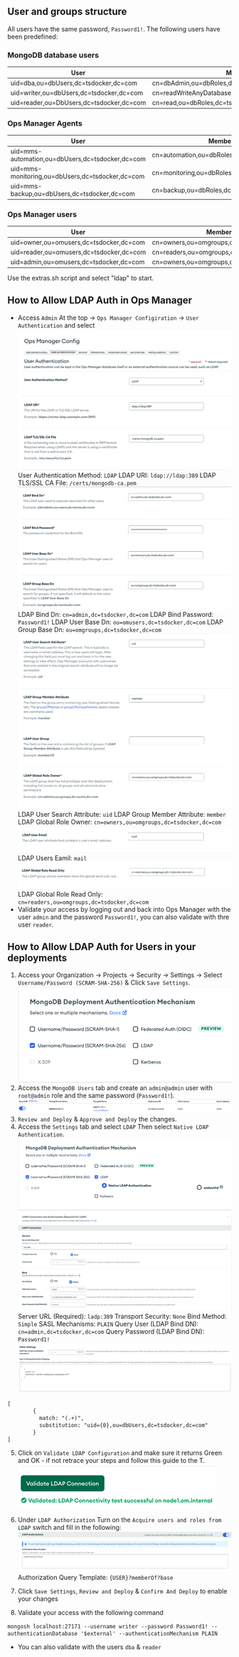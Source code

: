 
## User and groups structure

All users have the same password, `Password1!`. The following users have been predefined:

### MongoDB database users
|User|MemberOf|
|-|-|
|uid=dba,ou=dbUsers,dc=tsdocker,dc=com|cn=dbAdmin,ou=dbRoles,dc=tsdocker,dc=com|
|uid=writer,ou=dbUsers,dc=tsdocker,dc=com|cn=readWriteAnyDatabase,ou=dbRoles,dc=tsdocker,dc=com|
|uid=reader,ou=DbUsers,dc=tsdocker,dc=com|cn=read,ou=dbRoles,dc=tsdocker,dc=com|

### Ops Manager Agents
|User|MemberOf|
|-|-|
|uid=mms-automation,ou=dbUsers,dc=tsdocker,dc=com|cn=automation,ou=dbRoles,dc=tsdocker,dc=com|
|uid=mms-monitoring,ou=dbUsers,dc=tsdocker,dc=com|cn=monitoring,ou=dbRoles,dc=tsdocker,dc=com|
|uid=mms-backup,ou=dbUsers,dc=tsdocker,dc=com|cn=backup,ou=dbRoles,dc=tsdocker,dc=com|

### Ops Manager users
|User|MemberOf|
|-|-|
|uid=owner,ou=omusers,dc=tsdocker,dc=com|cn=owners,ou=omgroups,dc=tsdocker,dc=com|
|uid=reader,ou=omusers,dc=tsdocker,dc=com|cn=readers,ou=omgroups,dc=tsdocker,dc=com|
|uid=admin,ou=omusers,dc=tsdocker,dc=com|cn=owners,ou=omgroups,dc=tsdocker,dc=com|

Use the extras.sh script and select "ldap" to start.

## How to Allow LDAP Auth in Ops Manager

* Access `Admin` At the top -> `Ops Manager Configiration` -> `User Authentication` and select
![](images/LDAP-01.png)
User Authentication Method: `LDAP`
LDAP URI: `ldap://ldap:389`
LDAP TLS/SSL CA File: `/certs/mongodb-ca.pem`
![](images/LDAP-02.png)
LDAP Bind Dn: `cn=admin,dc=tsdocker,dc=com`
LDAP Bind Password: `Password1!`
LDAP User Base Dn: `ou=omusers,dc=tsdocker,dc=com`
LDAP Group Base Dn: `ou=omgroups,dc=tsdocker,dc=com`
![](images/LDAP-03.png)
LDAP User Search Attribute: `uid`
LDAP Group Member Attribute: `member`
LDAP Global Role Owner: `cn=owners,ou=omgroups,dc=tsdocker,dc=com`
![](images/LDAP-04.png)
LDAP Users Eamil: `mail`
![](images/LDAP-05.png)
LDAP Global Role Read Only: `cn=readers,ou=omgroups,dc=tsdocker,dc=com`
* Validate your access by logging out and back into Ops Manager with the user `admin` and the password `Password1!`, you can also validate with thre user `reader`.


## How to Allow LDAP Auth for Users in your deployments
1. Access your Organization -> Projects -> Security -> Settings -> Select `Username/Password (SCRAM-SHA-256)` & Click `Save Settings`.
![](images/LDAP-06.png)
2. Access the `MongoDB Users` tab and create an `admin@admin` user with `root@admin` role and the same password (`Password1!`).
![](images/LDAP-07.png)
3. `Review and Deploy` & `Approve and Deploy` the changes.
4. Access the `Settings` tab and select `LDAP` Then select `Native LDAP Authentication`.
![](images/LDAP-08.png)
![](images/LDAP-09.png)
Server URL (Required): `ladp:389`
Transport Security: `None`
Bind Method: `Simple`
SASL Mechanisms: `PLAIN`
Query User (LDAP Bind DN): `cn=admin,dc=tsdocker,dc=com`
Query Password (LDAP Bind DN): `Password1!`
![](images/LDAP-10.png)
```
[
        {
          match: "(.+)",
          substitution: "uid={0},ou=dbUsers,dc=tsdocker,dc=com"
        }
]
```
5. Click on `Validate LDAP Configuration` and make sure it returns Green and OK - if not retrace your steps and follow this guide to the T.
![](images/LDAP-11.png)

6. Under `LDAP Authorization` Turn on the `Acquire users and roles from LDAP` switch and fill in the following:
![](images/LDAP-12.png)
Authorization Query Template: `{USER}?memberOf?base`
7. Click `Save Settings`, `Review and Deploy` & `Confirm And Deploy` to enable your changes
8. Validate your access with the following command
```
mongosh localhost:27171 --username writer --password Password1! --authenticationDatabase '$external' --authenticationMechanism PLAIN
```
* You can also validate with the users `dba` & `reader`